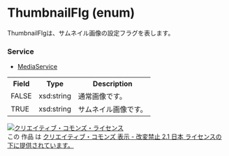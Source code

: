 # ThumbnailFlg (enum)
ThumbnailFlgは、サムネイル画像の設定フラグを表します。
### Service
+ [MediaService](../services/MediaService.md)

<table>
 <tr>
  <th>Field</th>
  <th>Type</th>
  <th>Description</th>
 <tr>
  <td>FALSE</td>
  <td>xsd:string</td>
  <td>通常画像です。</td>
 </tr>
 <tr>
  <td>TRUE</td>
  <td>xsd:string</td>
  <td>サムネイル画像です。</td>
 </tr> 
</table>

<a rel="license" href="http://creativecommons.org/licenses/by-nd/2.1/jp/"><img alt="クリエイティブ・コモンズ・ライセンス" style="border-width:0" src="https://i.creativecommons.org/l/by-nd/2.1/jp/88x31.png" /></a><br />この 作品 は <a rel="license" href="http://creativecommons.org/licenses/by-nd/2.1/jp/">クリエイティブ・コモンズ 表示 - 改変禁止 2.1 日本 ライセンスの下に提供されています。</a>
